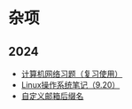 # 杂项

## 2024
- [计算机网络习题（复习使用）](./计算机网络习题.md)
- [Linux操作系统笔记（9.20）](./Linux操作系统笔记.md)
- [自定义邮箱后缀名](./自定义邮箱后缀名.md)
